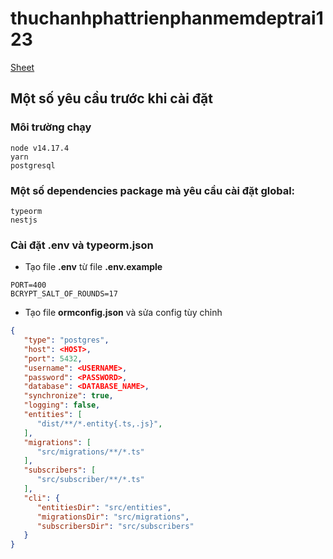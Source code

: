 # thuchanhphattrienphanmemdeptrai123

[Sheet](https://docs.google.com/spreadsheets/d/1X_GFqA3NgNdl1daS5YV_8CiTEk2DpNWf4cdikxENW8o/edit#gid=0)

## Một số yêu cầu trước khi cài đặt

### Môi trường chạy

    node v14.17.4
    yarn
    postgresql

### Một số dependencies package mà yêu cầu cài đặt global:

    typeorm
    nestjs


### Cài đặt .env và typeorm.json

- Tạo file **.env** từ file **.env.example**
```.env
PORT=400
BCRYPT_SALT_OF_ROUNDS=17
```

- Tạo file **ormconfig.json** và sửa config tùy chỉnh
```json
{
   "type": "postgres",
   "host": <HOST>,
   "port": 5432,
   "username": <USERNAME>,
   "password": <PASSWORD>,
   "database": <DATABASE_NAME>,
   "synchronize": true,
   "logging": false,
   "entities": [
      "dist/**/*.entity{.ts,.js}",
   ],
   "migrations": [
      "src/migrations/**/*.ts"
   ],
   "subscribers": [
      "src/subscriber/**/*.ts"
   ],
   "cli": {
      "entitiesDir": "src/entities",
      "migrationsDir": "src/migrations",
      "subscribersDir": "src/subscribers"
   }
}
```
